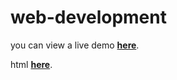 # web-development
you can view a live demo **[here](/food_image_gallery/imageGallery.html)**.

html **[here](index.html)**.
